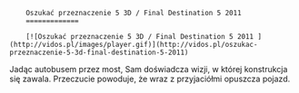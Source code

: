 
        Oszukać przeznaczenie 5 3D / Final Destination 5 2011 
        =============
        
        [![Oszukać przeznaczenie 5 3D / Final Destination 5 2011 ](http://vidos.pl/images/player.gif)](http://vidos.pl/oszukac-przeznaczenie-5-3d-final-destination-5-2011)
        
        
 Jadąc autobusem przez most, Sam doświadcza wizji, w której konstrukcja się zawala. Przeczucie powoduje, że wraz z przyjaciółmi opuszcza pojazd.
    